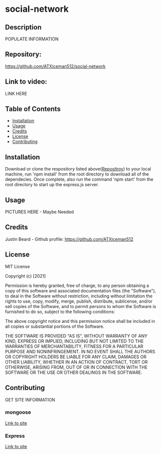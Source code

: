 # social-network

## Description

POPULATE INFORMATION

## Repository:
https://github.com/ATXiceman512/social-network

## Link to video:
LINK HERE

## Table of Contents

- [Installation](#installation)
- [Usage](#usage)
- [Credits](#credits)
- [License](#license)
- [Contributing](#Contributing)

## Installation

Download or clone the respository listed above([Repositroy](#Repository)) to your local machine, run 'npm install' from the root directory to download all of the dependecies. Once complete,
also run the command 'npm start' from the root directory to start up the express.js server.

## Usage

PICTURES HERE - Maybe Needed

## Credits
Justin Beard - Github profile: https://github.com/ATXiceman512

## License

MIT License

Copyright (c) [2021]

Permission is hereby granted, free of charge, to any person obtaining a copy
of this software and associated documentation files (the "Software"), to deal
in the Software without restriction, including without limitation the rights
to use, copy, modify, merge, publish, distribute, sublicense, and/or sell
copies of the Software, and to permit persons to whom the Software is
furnished to do so, subject to the following conditions:

The above copyright notice and this permission notice shall be included in all
copies or substantial portions of the Software.

THE SOFTWARE IS PROVIDED "AS IS", WITHOUT WARRANTY OF ANY KIND, EXPRESS OR
IMPLIED, INCLUDING BUT NOT LIMITED TO THE WARRANTIES OF MERCHANTABILITY,
FITNESS FOR A PARTICULAR PURPOSE AND NONINFRINGEMENT. IN NO EVENT SHALL THE
AUTHORS OR COPYRIGHT HOLDERS BE LIABLE FOR ANY CLAIM, DAMAGES OR OTHER
LIABILITY, WHETHER IN AN ACTION OF CONTRACT, TORT OR OTHERWISE, ARISING FROM,
OUT OF OR IN CONNECTION WITH THE SOFTWARE OR THE USE OR OTHER DEALINGS IN THE
SOFTWARE.

## Contributing

GET SITE INFORMATION

### mongoose
[Link to site](https://www.npmjs.com/package/mongoose)

### Express
[Link to site](https://www.npmjs.com/package/express)



